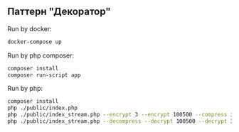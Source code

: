 ## Паттерн "Декоратор"

Run by docker:
```bash
docker-compose up
```

Run by php composer:
```bash
composer install
composer run-script app
```

Run by php:
```bash
composer install
php ./public/index.php
php ./public/index_stream.php --encrypt 3 --encrypt 100500 --compress input.dat output.dat
php ./public/index_stream.php --decompress --decrypt 100500 --decrypt 3 output.dat input.dat.restored
```